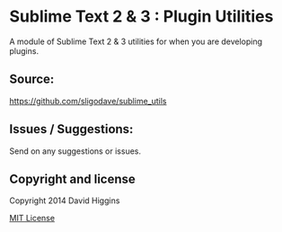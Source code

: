 Sublime Text 2 & 3 : Plugin Utilities
==========================

A module of Sublime Text 2 & 3 utilities for when you are developing plugins.

## Source:

https://github.com/sligodave/sublime_utils

## Issues / Suggestions:

Send on any suggestions or issues.

## Copyright and license
Copyright 2014 David Higgins

[MIT License](LICENSE)
